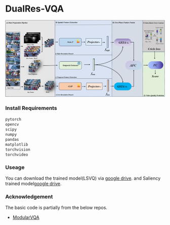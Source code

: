 # DualRes-VQA
![image](https://github.com/c03mos/DualRes-VQA/blob/main/fig.png)

### Install Requirements
```
pytorch
opencv
scipy
numpy
pandas
matplotlib
torchvision
torchvideo
```
### Useage
You can download the trained model(LSVQ) via [google drive](https://drive.google.com/file/d/1Mf8BfqXoXoTQMxVzb183OXiAmY0SuBJx/view?usp=sharing).
and Saliency trained model[google drive](https://drive.google.com/file/d/1EVnn1oVdzIusgzUIQ2iRsuY_D4eR2ROn/view?usp=sharing).
### Acknowledgement
The basic code is partially from the below repos.
- [ModularVQA](https://github.com/winwinwenwen77/ModularBVQA)
